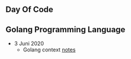 ## Day Of Code

## Golang Programming Language
- 3 Juni 2020
	- Golang context [notes](https://www.google.com)